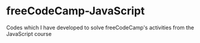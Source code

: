 # freeCodeCamp-JavaScript
Codes which I have developed to solve freeCodeCamp's activities from the JavaScript course
